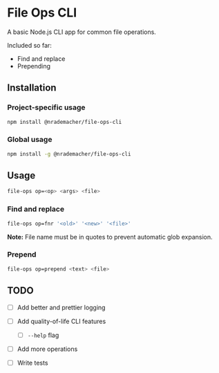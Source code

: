 # File Ops CLI

A basic Node.js CLI app for common file operations.

Included so far:

- Find and replace
- Prepending

## Installation

### Project-specific usage

```bash
npm install @nrademacher/file-ops-cli
```
### Global usage

```bash
npm install -g @nrademacher/file-ops-cli
```

## Usage

```bash
file-ops op=<op> <args> <file>
```

### Find and replace

```bash
file-ops op=fnr '<old>' '<new>' '<file>'
```

**Note:** File name must be in quotes to prevent automatic glob expansion.

### Prepend

```bash
file-ops op=prepend <text> <file>
```

## TODO

- [ ] Add better and prettier logging
- [ ] Add quality-of-life CLI features
  - [ ] `--help` flag
- [ ] Add more operations
- [ ] Write tests

